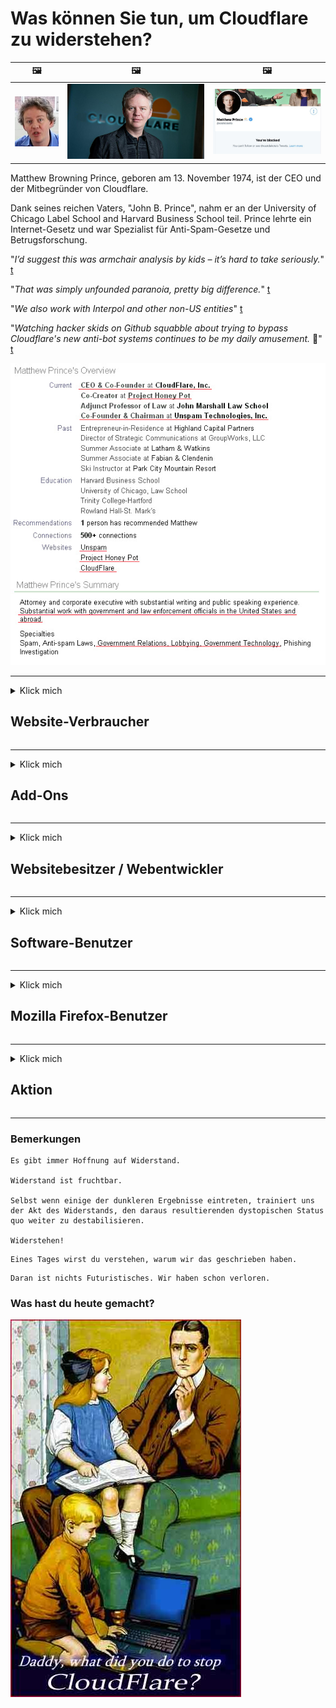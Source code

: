 # Was können Sie tun, um Cloudflare zu widerstehen?

| 🖼 | 🖼 | 🖼 |
| --- | --- | --- |
| ![](../image/matthew_prince_teen.jpg) | ![](../image/matthew_prince.jpg) | ![](../image/blockedbymatthewprince.jpg) |


Matthew Browning Prince, geboren am 13. November 1974, ist der CEO und der Mitbegründer von Cloudflare.

Dank seines reichen Vaters, "John B. Prince", nahm er an der University of Chicago Label School and Harvard Business School teil.
Prince lehrte ein Internet-Gesetz und war Spezialist für Anti-Spam-Gesetze und Betrugsforschung.


"*I’d suggest this was armchair analysis by kids – it’s hard to take seriously.*" [t](https://www.theguardian.com/technology/2015/nov/19/cloudflare-accused-by-anonymous-helping-isis)

"*That was simply unfounded paranoia, pretty big difference.*"  [t](https://twitter.com/xxdesmus/status/992757936123359233)

"*We also work with Interpol and other non-US entities*" [t](https://twitter.com/eastdakota/status/1203028504184360960)

"*Watching hacker skids on Github squabble about trying to bypass Cloudflare's new anti-bot systems continues to be my daily amusement.* 🍿" [t](https://twitter.com/eastdakota/status/1273277839102656515)


![](../image/whoismp.jpg)

---


<details>
<summary>Klick mich

## Website-Verbraucher
</summary>


- Wenn die Website, die Ihnen gefällt, Cloudflare verwendet, weisen Sie sie an, Cloudflare nicht zu verwenden.
  - Jammern in sozialen Medien wie Facebook, Reddit, Twitter oder Mastodon macht keinen Unterschied. [Aktionen sind lauter als Hashtags.](https://twitter.com/phyzonloop/status/1274132092490862594)
  - Versuchen Sie, den Eigentümer der Website zu kontaktieren, wenn Sie sich nützlich machen möchten.

[Cloudflare sagte](https://github.com/Eloston/ungoogled-chromium/issues/783):
```
Wir empfehlen, dass Sie sich an die Administratoren wenden, um Informationen zu den spezifischen Diensten oder Websites zu erhalten, mit denen Sie in Konflikt geraten, und Ihre Erfahrungen teilen.
```

[Wenn Sie nicht danach fragen, kennt der Websitebesitzer dieses Problem nie.](../PEOPLE.md)

![](../image/liberapay.jpg)

[Erfolgreiches Beispiel](https://counterpartytalk.org/t/turn-off-cloudflare-on-counterparty-co-plz/164/5).<br>
Du hast ein Problem? [Erhebe jetzt deine Stimme.](https://github.com/maraoz/maraoz.github.io/issues/1) Beispiel unten.

```
Sie helfen nur der Unternehmenszensur und der Massenüberwachung.
http://crimeflare.eu.org
```

```
Ihre Webseite befindet sich im privaten Garten von CloudFlare, der die Privatsphäre missbraucht.
http://crimeflare.eu.org
```

- Nehmen Sie sich etwas Zeit, um die Datenschutzbestimmungen der Website zu lesen.
  - Wenn sich die Website hinter Cloudflare befindet oder die Website Dienste verwendet, die mit Cloudflare verbunden sind.

Es muss erklären, was die "Cloudflare" ist, und um Erlaubnis bitten, Ihre Daten mit Cloudflare zu teilen. Andernfalls kommt es zu einem Vertrauensbruch, und die betreffende Website sollte vermieden werden.

[Ein akzeptables Beispiel für Datenschutzrichtlinien finden Sie hier](https://archive.is/bDlTz) ("Subprocessors" > "Entity Name")

```
Ich habe Ihre Datenschutzrichtlinie gelesen und kann das Wort Cloudflare nicht finden.
Ich lehne es ab, Daten mit Ihnen zu teilen, wenn Sie meine Daten weiterhin an Cloudflare weiterleiten.
http://crimeflare.eu.org
```

Dies ist ein Beispiel für eine Datenschutzrichtlinie, die nicht das Wort Cloudflare enthält.
[Liberland Jobs](https://archive.is/daKIr) [privacy policy](https://docsend.com/view/feiwyte):

![](../image/cfwontobey.jpg)

Cloudflare hat seine eigenen Datenschutzrichtlinien.
[Cloudflare liebt es, Menschen zu doxxen.](https://www.reddit.com/r/GamerGhazi/comments/2s64fe/be_wary_reporting_to_cloudflare/)

Hier ist ein gutes Beispiel für das Anmeldeformular der Website.
AFAIK, null Website tun dies. Wirst du ihnen vertrauen?

```
Wenn Sie auf "Für XYZ anmelden" klicken, stimmen Sie unseren Nutzungsbedingungen und der Datenschutzerklärung zu.
Sie stimmen auch zu, Ihre Daten mit Cloudflare zu teilen, und stimmen auch der Datenschutzerklärung von cloudflare zu.
Wenn Cloudflare Ihre Informationen verliert oder Sie keine Verbindung zu unseren Servern herstellen können, ist dies nicht unsere Schuld. [*]

[ Anmelden ] [ ich stimme dir nicht zu ]
```
[*] [PEOPLE.md](../PEOPLE.md)


- Versuchen Sie, ihren Dienst nicht zu nutzen. Denken Sie daran, dass Sie von Cloudflare beobachtet werden.
  - ["I'm in your TLS, sniffin' your passworz"](../image/iminurtls.jpg)

- Suchen Sie nach einer anderen Website. Es gibt Alternativen und Möglichkeiten im Internet!

- Überzeugen Sie Ihre Freunde, Tor täglich zu verwenden.
  - Anonymität sollte der Standard des offenen Internets sein!
  - [Beachten Sie, dass das Tor-Projekt dieses Projekt nicht mag.](../HISTORY.md)

</details>

------

<details>
<summary>Klick mich

## Add-Ons
</summary>

- Wenn Ihr Browser Firefox, Tor Browser oder Ungoogled Chromium ist, verwenden Sie eines der folgenden Add-Ons.
  - Wenn Sie ein anderes neues Add-On hinzufügen möchten, fragen Sie zuerst danach.


| Name | Entwickler | Unterstützung | Kann blockieren | Kann benachrichtigen | Chrome |
| -------- | -------- | -------- | -------- | -------- | -------- |
| [Bloku Cloudflaron MITM-Atakon](../subfiles/about.bcma.md) | #Addon | [ ? ](http://crimeflare.eu.org/) | **Ja**     | **Ja**     |  **Ja** |
| [Ĉu ligoj estas vundeblaj al MITM-atako?](../subfiles/about.ismm.md) | #Addon | [ ? ](http://crimeflare.eu.org/) | Nein     | **Ja**     |  **Ja** |
| [Ĉu ĉi tiuj ligoj blokos Tor-uzanton?](../subfiles/about.isat.md) | #Addon | [ ? ](http://crimeflare.eu.org/) | Nein     | **Ja**     |  **Ja** |
| [Block Cloudflare MITM Attack](https://trac.torproject.org/projects/tor/attachment/ticket/24351/block_cloudflare_mitm_attack-1.0.14.1-an%2Bfx.xpi)<br>[**DELETED BY TOR PROJECT**](../HISTORY.md) | nullius | [ ? ](../tool/block_cloudflare_mitm_fx), [Link](http://crimeflare.eu.org/) | **Ja**     | **Ja**     |  Nein |
| [TPRB](http://sw.nnpaefp7pkadbxxkhz2agtbv2a4g5sgo2fbmv3i7czaua354334uqqad.onion/) | Sw | [ ? ](http://sw.nnpaefp7pkadbxxkhz2agtbv2a4g5sgo2fbmv3i7czaua354334uqqad.onion/) | **Ja**     | **Ja**     |  Nein |
| [Detect Cloudflare](https://addons.mozilla.org/en-US/firefox/addon/detect-cloudflare/) | Frank Otto | [ ? ](https://github.com/traktofon/cf-detect) | Nein     | **Ja**     |  Nein |
| [True Sight](https://addons.mozilla.org/en-US/firefox/addon/detect-cloudflare-plus/) | claustromaniac | [ ? ](https://github.com/claustromaniac/detect-cloudflare-plus) | Nein     | **Ja**     |  Nein |
| [Which Cloudflare datacenter am I visiting?](https://addons.mozilla.org/en-US/firefox/addon/cf-pop/) | 依云 | [ ? ](https://github.com/lilydjwg/cf-pop) | Nein     | **Ja**     |  Nein |


- "Decentraleyes" kann die Verbindung zu "CDNJS (Cloudflare)" beenden.
  - Es verhindert, dass viele Anforderungen Netzwerke erreichen, und stellt lokale Dateien bereit, um zu verhindern, dass Websites beschädigt werden.
  - Der Entwickler antwortete: "[very concerning indeed](https://github.com/Synzvato/decentraleyes/issues/236#issuecomment-352049501)", "[widespread usage severely centralizes the web](https://github.com/Synzvato/decentraleyes/issues/251#issuecomment-366752049)"

- [Sie können das Cloudflare-Zertifikat auch von Ihrer Zertifizierungsstelle (CA) entfernen oder misstrauen.](https://www.ssl.com/how-to/remove-root-certificate-firefox/)

</details>

------

<details>
<summary>Klick mich

## Websitebesitzer / Webentwickler
</summary>


![](../image/word_cloudflarefree.jpg)

- Verwenden Sie keine Cloudflare-Lösung, Punkt.
  - Du kannst es besser machen, oder? [So entfernen Sie Cloudflare-Abonnements, Pläne, Domänen oder Konten.](https://support.cloudflare.com/hc/en-us/articles/200167776-Removing-subscriptions-plans-domains-or-accounts)

| 🖼 | 🖼 |
| --- | --- |
| ![](../image/htmlalertcloudflare.jpg) | ![](../image/htmlalertcloudflare2.jpg) |

- Willst du mehr Kunden? Du weißt was zu tun ist. Hinweis ist "über der Linie".
  - [Hallo, Sie haben "Wir nehmen Ihre Privatsphäre ernst" geschrieben, aber ich habe "Fehler 403 Verbotener anonymer Proxy nicht zulässig" erhalten.](https://it.slashdot.org/story/19/02/19/0033255/stop-saying-we-take-your-privacy-and-security-seriously) Warum blockieren Sie Tor oder VPN? Und warum blockieren Sie temporäre E-Mails?

![](../image/anonexist.jpg)

- Die Verwendung von Cloudflare erhöht die Wahrscheinlichkeit eines Ausfalls. Besucher können nicht auf Ihre Website zugreifen, wenn Ihr Server oder Cloudflare nicht verfügbar ist.
  - [Hast du wirklich gedacht, dass Cloudflare niemals untergeht?](https://www.ibtimes.com/cloudflare-down-not-working-sites-producing-504-gateway-timeout-errors-2618008) [Another](https://twitter.com/Jedduff/status/1097875615997399040) [sample](https://twitter.com/search?f=tweets&vertical=default&q=Cloudflare%20is%20having%20problems). [Need more](../PEOPLE.md)?

![](../image/cloudflareinternalerror.jpg)

- Die Verwendung von Cloudflare als Proxy für Ihren "API-Dienst", "Software-Update-Server" oder "RSS-Feed" schadet Ihrem Kunden. Ein Kunde hat Sie angerufen und gesagt, "Ich kann Ihre API nicht mehr verwenden", und Sie haben keine Ahnung, was los ist. Cloudflare kann Ihren Kunden stillschweigend blockieren. Denkst du, es ist okay?
  - Es gibt viele RSS-Reader-Clients und RSS-Reader-Onlinedienste. Warum veröffentlichen Sie RSS-Feeds, wenn Sie nicht zulassen, dass Personen sich anmelden?

![](../image/rssfeedovercf.jpg)

- Benötigen Sie ein HTTPS-Zertifikat? Verwenden Sie "Let's Encrypt" oder kaufen Sie es einfach bei einer CA-Firma.

- Benötigen Sie einen DNS-Server? Sie können keinen eigenen Server einrichten? Wie wäre es mit ihnen?: [Hurricane Electric Free DNS](https://dns.he.net/), [Dyn.com](https://dyn.com/dns/), [1984 Hosting](https://www.1984hosting.com/), [Afraid.Org (Der Administrator löscht Ihr Konto, wenn Sie TOR verwenden)](https://freedns.afraid.org/)
  - [Alternativoj al DNS](../subfiles/alternative/domaindns.md)

- Suchen Sie einen Hosting-Service? Nur kostenlos? Wie wäre es mit ihnen?: [Onion Service](http://vww6ybal4bd7szmgncyruucpgfkqahzddi37ktceo3ah7ngmcopnpyyd.onion/en/security/network-security/tor/onionservices-best-practices), [Free Web Hosting Area](https://freewha.com/), [Autistici/Inventati Web Site Hosting](https://www.autinv5q6en4gpf4.onion/services/website), [Github Pages](https://pages.github.com/), [Surge](https://surge.sh/)
  - [Alternativen zu Cloudflare](../subfiles/alternative/cloudflare.md)

- Verwenden Sie "cloudflare-ipfs.com"? [Wissen Sie, dass Cloudflare IPFS schlecht ist?](../PEOPLE.md)

- Installieren Sie die Webanwendungs-Firewall wie OWASP und Fail2Ban auf Ihrem Server und konfigurieren Sie sie ordnungsgemäß.
  - Das Blockieren von Tor ist keine Lösung. Bestrafen Sie nicht alle nur für kleine schlechte Benutzer.

- Leiten Sie "Cloudflare Warp" -Nutzer um oder blockieren Sie den Zugriff auf Ihre Website. Und geben Sie einen Grund an, wenn Sie können.

> IP-Liste: "[Die aktuellen IP-Bereiche von Cloudflare](cloudflare_inc/)"

> A: Blockiere sie einfach

```
server {
...
deny 173.245.48.0/20;
deny 103.21.244.0/22;
deny 103.22.200.0/22;
deny 103.31.4.0/22;
deny 141.101.64.0/18;
deny 108.162.192.0/18;
deny 190.93.240.0/20;
deny 188.114.96.0/20;
deny 197.234.240.0/22;
deny 198.41.128.0/17;
deny 162.158.0.0/15;
deny 104.16.0.0/12;
deny 172.64.0.0/13;
deny 131.0.72.0/22;
deny 2400:cb00::/32;
deny 2606:4700::/32;
deny 2803:f800::/32;
deny 2405:b500::/32;
deny 2405:8100::/32;
deny 2a06:98c0::/29;
deny 2c0f:f248::/32;
...
}
```

> B: Zur Warnseite umleiten

```
http {
...
geo $iscf {
default 0;
173.245.48.0/20 1;
103.21.244.0/22 1;
103.22.200.0/22 1;
103.31.4.0/22 1;
141.101.64.0/18 1;
108.162.192.0/18 1;
190.93.240.0/20 1;
188.114.96.0/20 1;
197.234.240.0/22 1;
198.41.128.0/17 1;
162.158.0.0/15 1;
104.16.0.0/12 1;
172.64.0.0/13 1;
131.0.72.0/22 1;
2400:cb00::/32 1;
2606:4700::/32 1;
2803:f800::/32 1;
2405:b500::/32 1;
2405:8100::/32 1;
2a06:98c0::/29 1;
2c0f:f248::/32 1;
}
...
}

server {
...
if ($iscf) {rewrite ^ https://example.com/cfwsorry.php;}
...
}

<?php
header('HTTP/1.1 406 Not Acceptable');
echo <<<CLOUDFLARED
Thank you for visiting ourwebsite.com!<br />
We are sorry, but we can't serve you because your connection is being intercepted by Cloudflare.<br />
Please read http://crimeflare.eu.org for more information.<br />
CLOUDFLARED;
die();
```

- Richten Sie Tor Onion Service oder I2P insite ein, wenn Sie an Freiheit glauben und anonyme Benutzer willkommen heißen.

- Fragen Sie andere Clearnet / Tor Dual-Website-Betreiber um Rat und machen Sie anonyme Freunde!

</details>

------

<details>
<summary>Klick mich

## Software-Benutzer
</summary>


- Discord verwendet CloudFlare. Alternativen? Wir empfehlen [**Briar** (Android)](https://f-droid.org/en/packages/org.briarproject.briar.android/), [Ricochet (PC)](https://ricochet.im/), [Tox + Tor (Android/PC)](https://tox.chat/download.html)
  - Briar enthält den Tor-Daemon, sodass Sie Orbot nicht installieren müssen.
  - Qwtch-Entwickler, Open Privacy, haben das stop_cloudflare-Projekt ohne vorherige Ankündigung aus ihrem Git-Service gelöscht.

- Wenn Sie Debian GNU / Linux oder ein Derivat verwenden, abonnieren Sie: [bug #831835](https://bugs.debian.org/cgi-bin/bugreport.cgi?bug=831835). Wenn Sie können, helfen Sie dabei, den Patch zu überprüfen, und helfen Sie dem Betreuer, die richtige Schlussfolgerung zu ziehen, ob er akzeptiert werden sollte.

- Empfehlen Sie diese Browser immer weiter.

| Name | Entwickler | Unterstützung | Kommentar |
| -------- | -------- | -------- | -------- |
| [Ungoogled-Chromium](https://ungoogled-software.github.io/ungoogled-chromium-binaries/) | Eloston | [ ? ](https://github.com/Eloston/ungoogled-chromium) | PC (Win, Mac, Linux)  _!Tor_ |
| [Bromite](https://www.bromite.org/fdroid) | Bromite | [ ? ](https://github.com/bromite/bromite/issues) | Android  _!Tor_ |
| [Tor Browser](https://www.torproject.org/download/) | Tor Project | [ ? ](https://support.torproject.org/) | PC (Win, Mac, Linux)  _Tor_|
| [Tor Browser Android](https://www.torproject.org/download/) | Tor Project | [ ? ](https://support.torproject.org/) | Android  _Tor_|
| [Onion Browser](https://itunes.apple.com/us/app/onion-browser/id519296448?mt=8) | Mike Tigas | [ ? ](https://github.com/OnionBrowser/OnionBrowser/issues) | Apple iOS  _Tor_|
| [GNU/Icecat](https://www.gnu.org/software/gnuzilla/) | GNU | [ ? ](https://www.gnu.org/software/gnuzilla/) | PC (Linux) |
| [IceCatMobile](https://f-droid.org/en/packages/org.gnu.icecat/) | GNU | [ ? ](https://lists.gnu.org/mailman/listinfo/bug-gnuzilla) | Android |
| [Iridium Browser](https://iridiumbrowser.de/about/) | Iridium | [ ? ](https://github.com/iridium-browser/iridium-browser/) | PC (Win, Mac, Linux, OpenBSD) |


Die Privatsphäre anderer Software ist unvollkommen. Dies bedeutet nicht, dass der Tor-Browser "perfekt" ist.
Es gibt weder 100% sicher noch 100% privat im Internet und in der Technologie.

- Willst du Tor nicht benutzen? Sie können jeden Browser mit dem Tor-Daemon verwenden.
  - [Beachten Sie, dass das Tor-Projekt dies nicht mag.](https://support.torproject.org/tbb/tbb-9/) Verwenden Sie den Tor-Browser, wenn Sie dazu in der Lage sind.
- [Verwendung von Chrom mit Tor](../subfiles/chromium_tor.md)


Lassen Sie uns über die Privatsphäre anderer Software sprechen.

- [Wenn Sie Firefox wirklich verwenden müssen, wählen Sie "Firefox ESR".](https://www.mozilla.org/en-US/firefox/organizations/)
  - [Firefox - Spyware Watchdog](https://spyware.neocities.org/articles/firefox.html)
  - [Firefox lehnt Redefreiheit ab und verbietet Redefreiheit](https://web.archive.org/web/20200423010026/https://reclaimthenet.org/firefox-rejects-free-speech-bans-free-speech-commenting-plugin-dissenter-from-its-extensions-gallery/)
  - ["Über 100 Downvotes. Es scheint, als würde man ein Softwareunternehmen bitten, sich an ... zu halten. Software ist heutzutage einfach zu viel."](https://old.reddit.com/r/firefox/comments/gutdiw/weve_got_work_to_do_the_mozilla_blog/fslbbb6/)
  - [Warum zeigt Firefox mir gesponserte Links in meiner URL-Leiste?](https://www.reddit.com/r/firefox/comments/jybx2w/uh_why_is_firefox_showing_me_sponsored_links_in/)
  - [Mozilla - Inkarnierter Teufel](https://digdeeper.neocities.org/ghost/mozilla.html)

- [Denken Sie daran, Mozilla verwendet den Cloudflare-Dienst.](https://www.robtex.com/dns-lookup/www.mozilla.org) [Sie verwenden auch den DNS-Dienst von Cloudflare für ihr Produkt.](https://www.theregister.co.uk/2018/03/21/mozilla_testing_dns_encryption/)

- [Mozilla lehnte dieses Ticket offiziell ab.](https://bugzilla.mozilla.org/show_bug.cgi?id=1426618)

- [Firefox Focus ist ein Witz.](https://github.com/mozilla-mobile/focus-android/issues/1743) [Sie versprachen, die Telemetrie auszuschalten, aber sie änderten sie.](https://github.com/mozilla-mobile/focus-android/issues/4210)

- [PaleMoon / Basilisk-Entwickler lieben Cloudflare.](https://github.com/mozilla-mobile/focus-android/issues/1743#issuecomment-345993097)
  - [Der Archivserver von Pale Moon hat 18 Monate lang Malware gehackt und verbreitet](https://www.reddit.com/r/privacytoolsIO/comments/cc808y/pale_moons_archive_server_hacked_and_spread/)
  - Er hasst auch Tor-Benutzer - "[Lass es Tor gegenüber feindlich sein. Ich denke, die meisten Websites sollten Tor gegenüber feindlich eingestellt sein, wenn man den extrem hohen Missbrauchsfaktor berücksichtigt.](https://github.com/yacy/yacy_search_server/issues/314#issuecomment-565932097)"

- [Waterfox hat ein ernstes Problem mit "Telefonen zu Hause"](https://spyware.neocities.org/articles/waterfox.html)

- [Google Chrome ist eine Spyware.](https://www.gnu.org/proprietary/malware-google.en.html)
  - [Google profiliert Ihre Aktivität.](https://spyware.neocities.org/articles/chrome.html)

- [SRWare Iron stellt zu viele Telefone für die Heimverbindung her.](https://spyware.neocities.org/articles/iron.html) Es wird auch eine Verbindung zu Google-Domains hergestellt.

- [Brave Browser Whitelist Facebook / Twitter Tracker.](https://www.bleepingcomputer.com/news/security/facebook-twitter-trackers-whitelisted-by-brave-browser/)
  - [Hier sind weitere Probleme.](https://spyware.neocities.org/articles/brave.html)
  - [binance Affiliate ID](https://twitter.com/cryptonator1337/status/1269594587716374528)

- [Mit Microsoft Edge kann Facebook Flash-Code hinter dem Rücken der Benutzer ausführen.](https://www.zdnet.com/article/microsoft-edge-lets-facebook-run-flash-code-behind-users-backs/)

- [Vivaldi respektiert Ihre Privatsphäre nicht.](https://spyware.neocities.org/articles/vivaldi.html)

- [Opera-Spyware-Level: Extrem hoch](https://spyware.neocities.org/articles/opera.html)

- Apple iOS: [Sie sollten iOS überhaupt nicht verwenden, hauptsächlich weil es sich um Malware handelt.](https://www.gnu.org/proprietary/malware-apple.html)

Daher empfehlen wir nur die obige Tabelle. Nichts anderes.

</details>

------

<details>
<summary>Klick mich

## Mozilla Firefox-Benutzer
</summary>


- "Firefox Nightly" sendet Informationen auf Debug-Ebene ohne Opt-Out-Methode an Mozilla-Server.
  - [Mozilla-Server verhalten sich zu Cloudflare](https://www.digwebinterface.com/?hostnames=www.mozilla.org%0D%0Amozilla.cloudflare-dns.com&type=&ns=resolver&useresolver=8.8.4.4&nameservers=)

- Es ist möglich, Firefox zu verbieten, eine Verbindung zu Mozilla-Servern herzustellen.
  - [Mozillas Leitfaden für Richtlinienvorlagen](https://github.com/mozilla/policy-templates/blob/master/README.md)
  - Denken Sie daran, dass dieser Trick in späteren Versionen möglicherweise nicht mehr funktioniert, da Mozilla sich gerne selbst auf die Whitelist setzt.
  - Verwenden Sie Firewall und DNS-Filter, um sie vollständig zu blockieren.

"`/distribution/policies.json`"

>     "WebsiteFilter": {
> 		"Block": [
> 		"*://*.mozilla.com/*",
> 		"*://*.mozilla.net/*",
> 		"*://*.mozilla.org/*",
> 		"*://webcompat.com/*",
> 		"*://*.firefox.com/*",
> 		"*://*.thunderbird.net/*",
> 		"*://*.cloudflare.com/*"
> 		]
>     },


- ~~Melde einen Fehler in Mozillas Tracker und fordere sie auf, Cloudflare nicht zu verwenden.~~ Es gab einen Fehlerbericht über Bugzilla. Viele Leute äußerten sich besorgt, der Fehler wurde jedoch 2018 vom Administrator versteckt.

- Sie können DoH in Firefox deaktivieren.
  - [Ändern Sie den Standard-DNS-Anbieter von Firefox](../subfiles/change-firefox-dns.md)

![](../image/firefoxdns.jpg)

- [Wenn Sie Nicht-ISP-DNS verwenden möchten, sollten Sie den OpenNIC Tier2-DNS-Dienst oder einen Nicht-Cloudflare-DNS-Dienst verwenden.](https://wiki.opennic.org/start)
![](../image/opennic.jpg)
  - Blockieren Sie Cloudflare mit DNS. [Crimeflare DNS](../subfiles/service.publicdns.md)

- Sie können Tor als DNS-Resolver verwenden. [Wenn Sie kein Tor-Experte sind, stellen Sie hier eine Frage.](https://tor.stackexchange.com/)

> **Wie?**
> 1. Laden Sie Tor herunter und installieren Sie es auf Ihrem Computer.
> 2. Fügen Sie diese Zeile zur Datei "torrc" hinzu.
> DNSPort 127.0.0.1:53
> 3. Starten Sie Tor neu.
> 4. Stellen Sie den DNS-Server Ihres Computers auf "127.0.0.1".

</details>

------

<details>
<summary>Klick mich

## Aktion
</summary>


- Erzählen Sie anderen um Sie herum von den Gefahren von Cloudflare.

- [Helfen Sie mit, dieses Repository zu verbessern.](http://crimeflare.eu.org)
  - Sowohl die Listen, die Argumente dagegen als auch die Details.

- [Dokumentieren Sie und machen Sie sehr öffentlich, wo mit Cloudflare (und ähnlichen Unternehmen) etwas schief geht, und erwähnen Sie dieses Repository, wenn Sie dies tun](http://crimeflare.eu.org) :)

- Lassen Sie standardmäßig mehr Menschen Tor verwenden, damit sie das Web aus der Perspektive verschiedener Teile der Welt erleben können.

- Starten Sie Gruppen in sozialen Medien und im Meatspace, die sich der Befreiung der Welt von Cloudflare widmen.

- Verknüpfen Sie gegebenenfalls diese Gruppen in diesem Repository. Hier können Sie die Zusammenarbeit als Gruppen koordinieren.

- [Starten Sie eine Kooperation, die eine sinnvolle Alternative zu Cloudflare außerhalb des Unternehmens bietet.](../subfiles/alternative/cloudflare.md)

- Teilen Sie uns Alternativen mit, um zumindest eine mehrschichtige Verteidigung gegen Cloudflare zu gewährleisten.

- Wenn Sie ein Cloudflare-Kunde sind, legen Sie Ihre Datenschutzeinstellungen fest und warten Sie, bis diese verletzt werden.
  - [Bringen Sie sie dann unter die Gebühren für Spam- / Datenschutzverletzungen.](https://twitter.com/thexpaw/status/1108424723233419264)

- Wenn Sie sich in den Vereinigten Staaten von Amerika befinden und die betreffende Website eine Bank oder ein Buchhalter ist, versuchen Sie, rechtlichen Druck nach dem Gramm-Leach-Bliley-Gesetz oder dem Gesetz über Amerikaner mit Behinderungen auszuüben, und melden Sie uns, wie weit Sie kommen .

- Wenn es sich bei der Website um eine Regierungswebsite handelt, versuchen Sie, rechtlichen Druck unter die 1. Änderung der US-Verfassung zu bringen.

- Wenn Sie EU-Bürger sind, wenden Sie sich an die Website, um Ihre persönlichen Daten gemäß der Allgemeinen Datenschutzverordnung zu senden. Wenn sie sich weigern, Ihnen Ihre Informationen zu geben, ist dies ein Verstoß gegen das Gesetz.

- Unternehmen, die behaupten, auf ihrer Website Dienste anzubieten, melden diese als "falsche Werbung" an Verbraucherschutzorganisationen und BBB. Cloudflare-Websites werden von Cloudflare-Servern bereitgestellt.

- [Die ITU schlägt im US-Kontext vor, dass Cloudflare langsam groß genug wird, um das Kartellrecht auf sie herabzusetzen.](https://www.itu.int/en/ITU-T/Workshops-and-Seminars/20181218/Documents/Geoff_Huston_Presentation.pdf)

- Es ist denkbar, dass die GNU GPL Version 4 eine Bestimmung gegen das Speichern von Quellcode hinter einem solchen Dienst enthält, die für alle GPLv4- und späteren Programme erfordert, dass zumindest der Quellcode über ein Medium zugänglich ist, das Tor-Benutzer nicht diskriminiert.

- [Se vi uzas Mastodon bonvolu sekvi la konton Mitigator](../subfiles/service.altlink.md).

</details>

------

### Bemerkungen

```
Es gibt immer Hoffnung auf Widerstand.

Widerstand ist fruchtbar.

Selbst wenn einige der dunkleren Ergebnisse eintreten, trainiert uns der Akt des Widerstands, den daraus resultierenden dystopischen Status quo weiter zu destabilisieren.

Widerstehen!
```

```
Eines Tages wirst du verstehen, warum wir das geschrieben haben.
```

```
Daran ist nichts Futuristisches. Wir haben schon verloren.
```

### Was hast du heute gemacht?


![](../image/stopcf.jpg)
